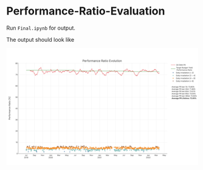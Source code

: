 # Performance-Ratio-Evaluation
 
Run `Final.ipynb` for output. 


The output should look like

![This](./Performance%20Ratio%20Evaluation.png)